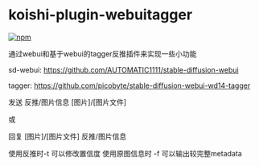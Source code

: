 # koishi-plugin-webuitagger

[![npm](https://img.shields.io/npm/v/koishi-plugin-webuitagger?style=flat-square)](https://www.npmjs.com/package/koishi-plugin-webuitagger)

通过webui和基于webui的tagger反推插件来实现一些小功能

sd-webui: https://github.com/AUTOMATIC1111/stable-diffusion-webui

tagger: https://github.com/picobyte/stable-diffusion-webui-wd14-tagger

发送 反推/图片信息 [图片]/[图片文件]

或

回复 [图片]/[图片文件]  反推/图片信息

使用反推时-t <number> 可以修改置信度
使用原图信息时 -f 可以输出较完整metadata
